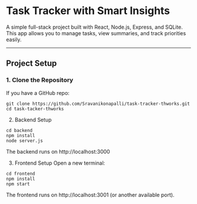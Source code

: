 # Task Tracker with Smart Insights

A simple full-stack project built with React, Node.js, Express, and SQLite.  
This app allows you to manage tasks, view summaries, and track priorities easily.

---

## Project Setup

### 1. Clone the Repository
If you have a GitHub repo:

```
git clone https://github.com/Sravanikonapalli/task-tracker-thworks.git
cd task-tacker-thworks
```

2. Backend Setup

```
cd backend
npm install
node server.js
```
The backend runs on http://localhost:3000

3. Frontend Setup
Open a new terminal:

```
cd frontend
npm install
npm start
```

The frontend runs on http://localhost:3001 (or another available port).